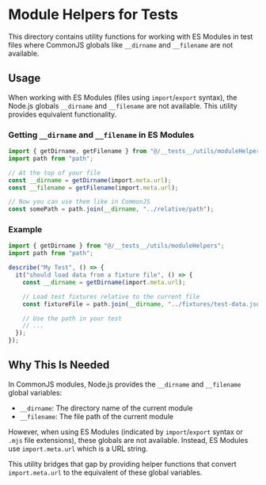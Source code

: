 # Module Helpers for Tests

This directory contains utility functions for working with ES Modules in test files where CommonJS globals like `__dirname` and `__filename` are not available.

## Usage

When working with ES Modules (files using `import`/`export` syntax), the Node.js globals `__dirname` and `__filename` are not available. This utility provides equivalent functionality.

### Getting `__dirname` and `__filename` in ES Modules

```typescript
import { getDirname, getFilename } from "@/__tests__/utils/moduleHelpers";
import path from "path";

// At the top of your file
const __dirname = getDirname(import.meta.url);
const __filename = getFilename(import.meta.url);

// Now you can use them like in CommonJS
const somePath = path.join(__dirname, "../relative/path");
```

### Example

```typescript
import { getDirname } from "@/__tests__/utils/moduleHelpers";
import path from "path";

describe("My Test", () => {
  it("should load data from a fixture file", () => {
    const __dirname = getDirname(import.meta.url);

    // Load test fixtures relative to the current file
    const fixtureFile = path.join(__dirname, "../fixtures/test-data.json");

    // Use the path in your test
    // ...
  });
});
```

## Why This Is Needed

In CommonJS modules, Node.js provides the `__dirname` and `__filename` global variables:

- `__dirname`: The directory name of the current module
- `__filename`: The file path of the current module

However, when using ES Modules (indicated by `import`/`export` syntax or `.mjs` file extensions), these globals are not available. Instead, ES Modules use `import.meta.url` which is a URL string.

This utility bridges that gap by providing helper functions that convert `import.meta.url` to the equivalent of these global variables.
